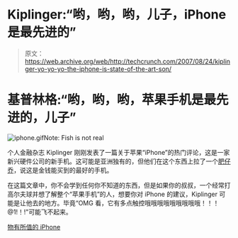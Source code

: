 # Kiplinger:“哟，哟，哟，儿子，iPhone 是最先进的”

> 原文：<https://web.archive.org/web/http://techcrunch.com/2007/08/24/kiplinger-yo-yo-yo-the-iphone-is-state-of-the-art-son/>

# 基普林格:“哟，哟，哟，苹果手机是最先进的，儿子”

![iphone.gif](img/95695ccff1d6d5a0475fab04ffa94b78.png)Note: Fish is not real

个人金融杂志 Kiplinger 刚刚发表了一篇关于苹果“iPhone”的热门评论，这是一家新兴硬件公司的新手机。这可能是亚洲独有的，但他们在这个东西上拉了一个[肥仔乔](https://web.archive.org/web/20220928043205/http://crunchgear.com/2007/05/21/crazy-video-homes-fat-joe-reviews-the-helio-ocean/)，说这是金钱能买到的最好的手机。

在这篇文章中，你不会学到任何你不知道的东西，但是如果你的叔叔，一个经常打高尔夫球并想了解整个“苹果手机”的人，想要你对 iPhone 的建议，Kiplinger 可能是让他去的地方。毕竟“OMG 看，它有多点触控哦哦哦哦哦哦哦哦哦！！！@1!！!"可能飞不起来。

[物有所值的 iPhone](https://web.archive.org/web/20220928043205/http://kiplinger.com/features/archives/2007/08/iphone.html)